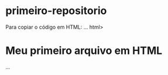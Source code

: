 # primeiro-repositorio

Para copiar o código em HTML:
...
html>
  <h1> Meu primeiro arquivo em HTML </h1>
</html>
...
